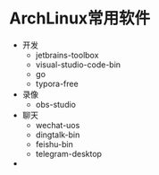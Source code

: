 # ArchLinux常用软件

- 开发
  - jetbrains-toolbox
  - visual-studio-code-bin
  - go
  - typora-free
- 录像
  - obs-studio
- 聊天
  - wechat-uos
  - dingtalk-bin
  - feishu-bin
  - telegram-desktop
- 